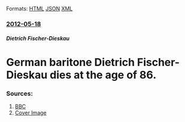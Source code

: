 
Formats: [HTML](/news/2012/05/18/german-baritone-dietrich-fischer-dieskau-dies-at-the-age-of-86.html)  [JSON](/news/2012/05/18/german-baritone-dietrich-fischer-dieskau-dies-at-the-age-of-86.json)  [XML](/news/2012/05/18/german-baritone-dietrich-fischer-dieskau-dies-at-the-age-of-86.xml)  

### [2012-05-18](/news/2012/05/18/index.md)

##### Dietrich Fischer-Dieskau
# German baritone Dietrich Fischer-Dieskau dies at the age of 86. 




### Sources:

1. [BBC](https://www.youtube.com/watch?v=33jsQcS_hmI&feature=related)
1. [Cover Image](https://i.ytimg.com/vi/33jsQcS_hmI/hqdefault.jpg)
